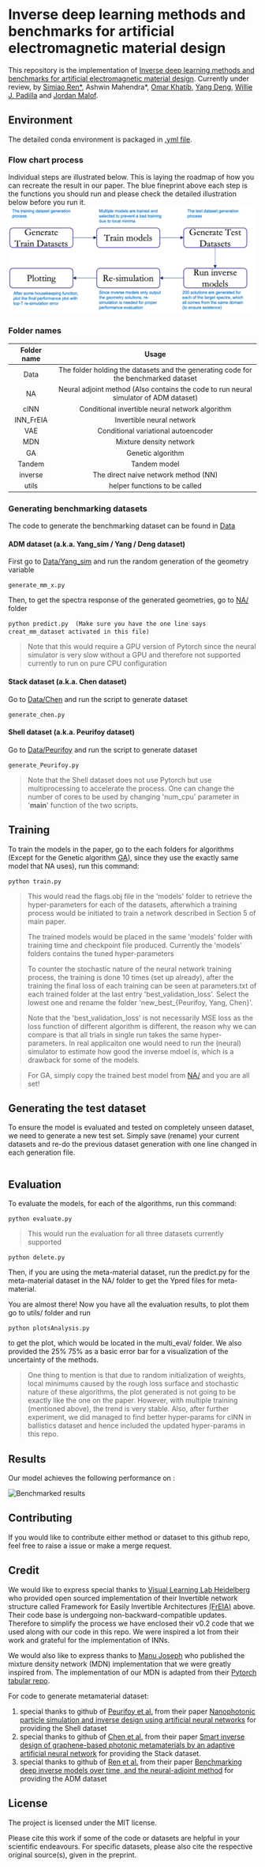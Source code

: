 
# Inverse deep learning methods and benchmarks for artificial electromagnetic material design

This repository is the implementation of [Inverse deep learning methods and benchmarks for artificial electromagnetic material design](https://arxiv.org/pdf/2112.10254.pdf). Currently under review, by [Simiao Ren*](https://bensonren.github.io/), Ashwin Mahendra*, [Omar Khatib](https://scholar.google.com/citations?user=xPo2CTkAAAAJ&hl=en), [Yang Deng](https://scholar.google.com/citations?hl=en&user=dnh1U0sAAAAJ), [Willie J. Padilla](https://ece.duke.edu/faculty/willie-padilla) and [Jordan Malof](https://ece.duke.edu/faculty/jordan-malof).


## Environment
The detailed conda environment is packaged in [.yml file](./demo/environment.yml).

### Flow chart process
Individual steps are illustrated below. This is laying the roadmap of how you can recreate the result in our paper. The blue fineprint above each step is the functions you should run and please check the detailed illustration below before you run it. 
![Flow_chart](./demo/flow_chart.png) 

### Folder names
| Folder name | Usage |
|:---------------------------------------------:|:------------------------------------------------------------------:|
| Data |  The folder holding the datasets and the generating code for the benchmarked dataset| 
| NA|  Neural adjoint method (Also contains the code to run neural simulator of ADM dataset)| 
| cINN|  Conditional invertible neural network algorithm| 
| INN_FrEIA|  Invertible neural network| 
| VAE|  Conditional variational autoencoder| 
| MDN| Mixture density network| 
| GA|  Genetic algorithm| 
| Tandem|  Tandem model| 
| inverse|  The direct naive network method (NN)| 
| utils|  helper functions to be called| 

### Generating benchmarking datasets

The code to generate the benchmarking dataset can be found in [Data](./Data)
 
#### ADM dataset (a.k.a. Yang_sim / Yang / Deng dataset)
First go to [Data/Yang_sim](./Data/Yang_sim) and run the random generation of the geometry variable
```Generate_geometry_ADM
generate_mm_x.py
```
Then, to get the spectra response of the generated geometries, go to [NA/](./NA/) folder 

```create_mm_dataset
python predict.py  (Make sure you have the one line says creat_mm_dataset activated in this file)
```
> Note that this would require a GPU version of Pytorch since the neural simulator is very slow without a GPU and therefore not supported currently to run on pure CPU configuration

#### Stack dataset (a.k.a. Chen dataset)
Go to [Data/Chen](./Data/Chen) and run the script to generate dataset
```Generate_chen
generate_chen.py
``` 

#### Shell dataset (a.k.a. Peurifoy dataset)
Go to [Data/Peurifoy](./Data/Peurifoy) and run the script to generate dataset
```Generate_Peurifoy
generate_Peurifoy.py
``` 

> Note that the Shell dataset does not use Pytorch but use multiprocessing to accelerate the process. One can change the number of cores to be used by changing 'num_cpu' parameter in '__main__' function of the two scripts.

## Training

To train the models in the paper, go to the each folders for algorithms (Except for the Genetic algorithm [GA](./GA)), since they use the exactly same model that NA uses), run this command:

```train
python train.py 
```

> This would read the flags.obj file in the 'models' folder to retrieve the hyper-parameters for each of the
> datasets, afterwhich a training process would be initiated to train a network described in Section 5 of main paper.
> 
> The trained models would be placed in the same 'models' folder with training time and checkpoint file produced.
> Currently the 'models' folders contains the tuned hyper-parameters 
> 
> To counter the stochastic nature of the neural network training process, the training is done 10 times (set up already), after the training the final loss of each training can be seen at parameters.txt of each trained folder at the last entry 'best_validation_loss'. Select the lowest one and rename the folder 'new_best_{Peurifoy, Yang, Chen}'.
> 
> Note that the 'best_validation_loss' is not necessarily MSE loss as the loss function of different algorithm is different, the reason why we can compare is that all trials in single run takes the same hyper-parameters. In real applicaiton one would need to run the (neural) simulator to estimate how good the inverse mdoel is, which is a drawback for some of the models.

> For GA, simply copy the trained best model from [NA/](./NA) and you are all set!

## Generating the test dataset

To ensure the model is evaluated and tested on completely unseen dataset, we need to generate a new test set. Simply save (rename) your current datasets and re-do the previous dataset generation with one line changed in each generation file.

```Comment_the_generation
```

## Evaluation

To evaluate the models, for each of the algorithms, run this command:
```eval
python evaluate.py
```

> This would run the evaluation for all three datasets currently supported

```delete
python delete.py
```

Then, if you are using the meta-material dataset, run the predict.py for the meta-material dataset in the NA/ folder to get the Ypred files for meta-material.

You are almost there! Now you have all the evaluation results, to plot them go to utils/ folder and run

```plot
python plotsAnalysis.py
```

to get the plot, which would be located in the multi_eval/ folder. We also provided the 25% 75% as a basic error bar for a visualization of the uncertainty of the methods.  

> One thing to mention is that due to random initialization of weights, local minimums caused by the rough loss surface and stochastic nature of these algorithms, the plot generated is not going to be exactly like the one on the paper. However, with multiple training (mentioned above), the trend is very stable.
> Also, after further experiment, we did managed to find better hyper-params for cINN in ballistics dataset and hence included the updated hyper-params in this repo.


## Results

Our model achieves the following performance on :

![Benchmarked results](./demo/result.png) 


## Contributing
If you would like to contribute either method or dataset to this github repo, feel free to raise a issue or make a merge request.

## Credit
We would like to express special thanks to [Visual Learning Lab Heidelberg](https://github.com/VLL-HD) who provided open sourced implementation of their Invertible network structure called Framework for Easily Invertible Architectures [(FrEIA)](https://github.com/VLL-HD/FrEIA) above. Their code base is undergoing non-backward-compatible updates. Therefore to simplify the process we have enclosed their v0.2 code that we used along with our code in this repo. We were inspired a lot from their work and grateful for the implementation of INNs. 

We would also like to express thanks to [Manu Joseph](https://github.com/manujosephv) who published the mixture density network (MDN) implementation that we were greatly inspired from. The implementation of our MDN is adapted from their [Pytorch tabular repo](https://github.com/manujosephv/pytorch_tabular).

For code to generate metamaterial dataset:
1. special thanks to github of [Peurifoy et al.](https://github.com/iguanaus/ScatterNet) from their paper [Nanophotonic particle simulation and inverse design using artificial neural networks](10.1126/sciadv.aar4206) for providing the Shell dataset 
2. special thanks to github of [Chen et al.](https://github.com/closest-git/MetaLab) from their paper [Smart inverse design of graphene-based photonic metamaterials by an adaptive artificial neural network](10.1039/c9nr01315f) for providing the Stack dataset.
3. special thanks to github of [Ren et al.](https://github.com/BensonRen/BDIMNNA) from their paper [Benchmarking deep inverse models over time, and the neural-adjoint method](https://proceedings.neurips.cc/paper/2020/hash/007ff380ee5ac49ffc34442f5c2a2b86-Abstract.html) for providing the ADM dataset

## License

The project is licensed under the MIT license.

Please cite this work if some of the code or datasets are helpful in your scientific endeavours. For specific datasets, please also cite the respective original source(s), given in the preprint.